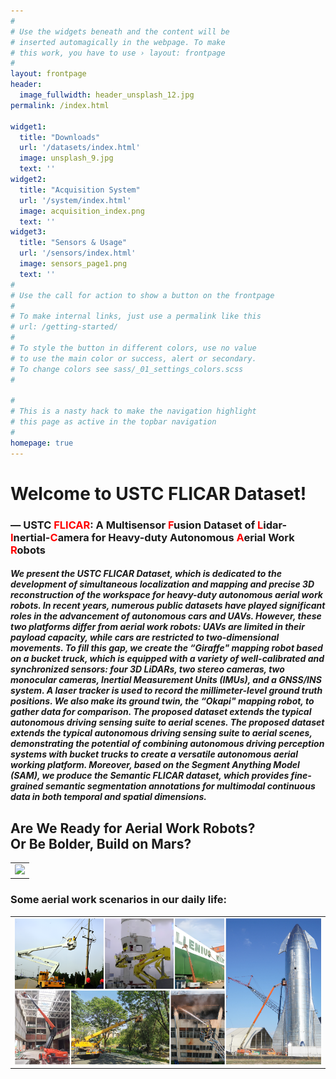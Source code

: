 ```yaml
---
#
# Use the widgets beneath and the content will be
# inserted automagically in the webpage. To make
# this work, you have to use › layout: frontpage
#
layout: frontpage
header:
  image_fullwidth: header_unsplash_12.jpg
permalink: /index.html

widget1:
  title: "Downloads"
  url: '/datasets/index.html'
  image: unsplash_9.jpg
  text: ''
widget2:
  title: "Acquisition System"
  url: '/system/index.html'
  image: acquisition_index.png
  text: ''
widget3:
  title: "Sensors & Usage"
  url: '/sensors/index.html'
  image: sensors_page1.png
  text: ''
#
# Use the call for action to show a button on the frontpage
#
# To make internal links, just use a permalink like this
# url: /getting-started/
#
# To style the button in different colors, use no value
# to use the main color or success, alert or secondary.
# To change colors see sass/_01_settings_colors.scss
#

#
# This is a nasty hack to make the navigation highlight
# this page as active in the topbar navigation
#
homepage: true
---
```


# Welcome to USTC FLICAR Dataset!
### — USTC <font color="red">FLICAR</font>: A Multisensor <font color="red">F</font>usion Dataset of <font color="red">L</font>idar-<font color="red">I</font>nertial-<font color="red">C</font>amera for Heavy-duty Autonomous <font color="red">A</font>erial Work <font color="red">R</font>obots
##### We present the *USTC FLICAR Dataset*, which is dedicated to the development of simultaneous localization and mapping  and precise 3D reconstruction of the workspace for heavy-duty autonomous aerial work robots. In recent years, numerous public datasets have played significant roles in the advancement of autonomous cars and UAVs. However, these two platforms differ from aerial work robots: UAVs are limited in their payload capacity, while cars are restricted to two-dimensional movements. To fill this gap, we create the “Giraffe" mapping robot based on a bucket truck, which is equipped with a variety of well-calibrated and synchronized sensors: four 3D LiDARs, two stereo cameras, two monocular cameras, Inertial Measurement Units (IMUs), and a GNSS/INS system. A laser tracker is used to record the millimeter-level ground truth positions. We also make its ground twin, the “Okapi" mapping robot, to gather data for comparison. The proposed dataset extends the typical autonomous driving sensing suite to aerial scenes. The proposed dataset extends the typical autonomous driving sensing suite to aerial scenes, demonstrating the potential of combining autonomous driving perception systems with bucket trucks to create a versatile autonomous aerial working platform. Moreover, based on the Segment Anything Model (SAM), we produce the Semantic FLICAR dataset, which provides fine-grained semantic segmentation annotations for multimodal continuous data in both temporal and spatial dimensions.

## Are We Ready for Aerial Work Robots? <br> Or Be Bolder, Build on Mars?

<table>
  <tr>
    <td><img src="../../images/z_aerial_robot.png" width = "100%"></td>
  </tr>
</table>

### Some aerial work scenarios in our daily life:
<table>
  <tr>
    <td><img src="../../images/aerialwork_all.png" width = "100%"></td>
  </tr>
</table>






